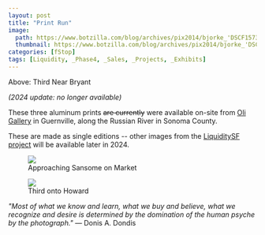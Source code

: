 ```yaml
---
layout: post
title: "Print Run"
image:
  path: https://www.botzilla.com/blog/archives/pix2014/bjorke_'DSCF1573.jpg
  thumbnail: https://www.botzilla.com/blog/archives/pix2014/bjorke_'DSCF1573.jpg
categories: [fStop]
tags: [Liquidity, _Phase4, _Sales, _Projects, _Exhibits]
---
```


<figcaption>Above: Third Near Bryant</figcaption>

_(2024 update: no longer available)_

These three aluminum prints <s>are currently</s> were available on-site from
<a href="https://www.oligallery.com/">Oli Gallery</a> in Guernville, along the Russian River in Sonoma County.

These are made as single editions -- other images from the <a href="/liquiditysf/">LiquiditySF project</a> will be available later in 2024.

<!--more-->
<figure class="align-center">
<img src="https://www.botzilla.com/blog/archives/pix2014/bjorke_PICS2041.jpg">
<figcaption>Approaching Sansome on Market</figcaption>
</figure>

<figure class="align-center">
<img src="https://www.botzilla.com/blog/archives/pix2014/bjorke_DSCF5667.jpg">
<figcaption>Third onto Howard</figcaption>
</figure>

<i>"Most of what we know and learn, what we buy and believe, what we recognize and desire is determined by the domination of the human psyche by the photograph."</i> &mdash; Donis A. Dondis




